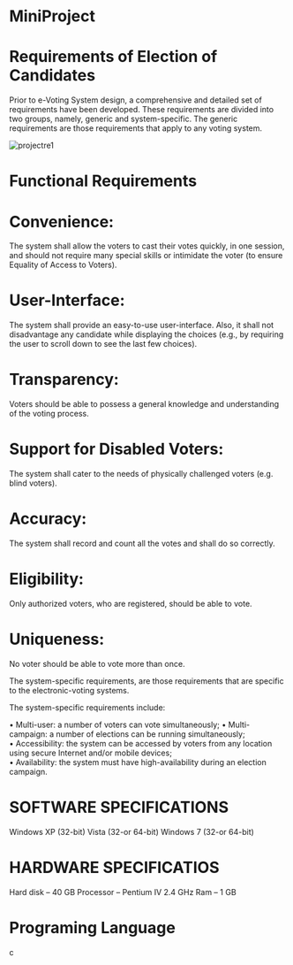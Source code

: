 # MiniProject
# Requirements of Election of Candidates
Prior to e-Voting System design, a comprehensive and detailed set of requirements have been developed. These requirements are divided into two groups, namely, generic and system-specific. The generic requirements are those requirements that apply to any voting system.

![projectre1](https://user-images.githubusercontent.com/101312499/160759751-e6408a75-e272-4981-8708-e6029de9ba61.png)

# Functional Requirements
# Convenience: 
The system shall allow the voters to cast their votes quickly, in one session, and should not require many special skills or intimidate the voter (to ensure Equality of Access to Voters).
# User-Interface: 
The system shall provide an easy-to-use user-interface. Also, it shall not disadvantage any candidate while displaying the choices (e.g., by requiring the user to scroll down to see the last few choices).
# Transparency: 
Voters should be able to possess a general knowledge and understanding of the voting process.
# Support for Disabled Voters: 
The system shall cater to the needs of physically challenged voters (e.g. blind voters).
# Accuracy: 
The system shall record and count all the votes and shall do so correctly.
# Eligibility: 
Only authorized voters, who are registered, should be able to vote.
# Uniqueness: 
No voter should be able to vote more than once. 

The system-specific requirements, are those requirements that are specific to the electronic-voting systems. 

The system-specific requirements include: 

• Multi-user: a number of voters can vote simultaneously; 
• Multi-campaign: a number of elections can be running simultaneously;  
• Accessibility: the system can be accessed  by voters from any location using secure Internet and/or mobile devices;  
• Availability: the system must have high-availability during an election campaign. 

# SOFTWARE SPECIFICATIONS 
Windows XP (32-bit)
Vista (32-or 64-bit)
Windows 7 (32-or 64-bit)

# HARDWARE SPECIFICATIOS
Hard disk – 40 GB
Processor – Pentium IV 2.4 GHz
Ram – 1 GB
# Programing Language
c

